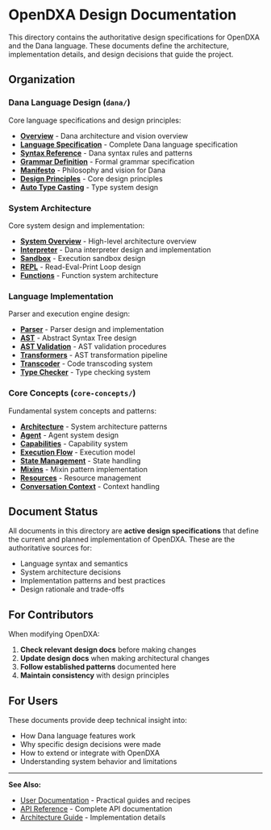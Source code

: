 # OpenDXA Design Documentation

This directory contains the authoritative design specifications for OpenDXA and the Dana language. These documents define the architecture, implementation details, and design decisions that guide the project.

## Organization

### Dana Language Design (`dana/`)
Core language specifications and design principles:
- **[Overview](dana/overview.md)** - Dana architecture and vision overview
- **[Language Specification](dana/language.md)** - Complete Dana language specification
- **[Syntax Reference](dana/syntax.md)** - Dana syntax rules and patterns
- **[Grammar Definition](dana/grammar.md)** - Formal grammar specification
- **[Manifesto](dana/manifesto.md)** - Philosophy and vision for Dana
- **[Design Principles](dana/design-principles.md)** - Core design principles
- **[Auto Type Casting](dana/auto-type-casting.md)** - Type system design

### System Architecture
Core system design and implementation:
- **[System Overview](system-overview.md)** - High-level architecture overview
- **[Interpreter](interpreter.md)** - Dana interpreter design and implementation
- **[Sandbox](sandbox.md)** - Execution sandbox design
- **[REPL](repl.md)** - Read-Eval-Print Loop design
- **[Functions](functions.md)** - Function system architecture

### Language Implementation
Parser and execution engine design:
- **[Parser](parser.md)** - Parser design and implementation
- **[AST](ast.md)** - Abstract Syntax Tree design
- **[AST Validation](ast-validation.md)** - AST validation procedures
- **[Transformers](transformers.md)** - AST transformation pipeline
- **[Transcoder](transcoder.md)** - Code transcoding system
- **[Type Checker](type-checker.md)** - Type checking system

### Core Concepts (`core-concepts/`)
Fundamental system concepts and patterns:
- **[Architecture](core-concepts/architecture.md)** - System architecture patterns
- **[Agent](core-concepts/agent.md)** - Agent system design
- **[Capabilities](core-concepts/capabilities.md)** - Capability system
- **[Execution Flow](core-concepts/execution-flow.md)** - Execution model
- **[State Management](core-concepts/state-management.md)** - State handling
- **[Mixins](core-concepts/mixins.md)** - Mixin pattern implementation
- **[Resources](core-concepts/resources.md)** - Resource management
- **[Conversation Context](core-concepts/conversation-context.md)** - Context handling

## Document Status

All documents in this directory are **active design specifications** that define the current and planned implementation of OpenDXA. These are the authoritative sources for:

- Language syntax and semantics
- System architecture decisions
- Implementation patterns and best practices
- Design rationale and trade-offs

## For Contributors

When modifying OpenDXA:
1. **Check relevant design docs** before making changes
2. **Update design docs** when making architectural changes
3. **Follow established patterns** documented here
4. **Maintain consistency** with design principles

## For Users

These documents provide deep technical insight into:
- How Dana language features work
- Why specific design decisions were made
- How to extend or integrate with OpenDXA
- Understanding system behavior and limitations

---

**See Also:**
- [User Documentation](../for-engineers/) - Practical guides and recipes
- [API Reference](../for-engineers/reference/) - Complete API documentation
- [Architecture Guide](../for-contributors/architecture/) - Implementation details 